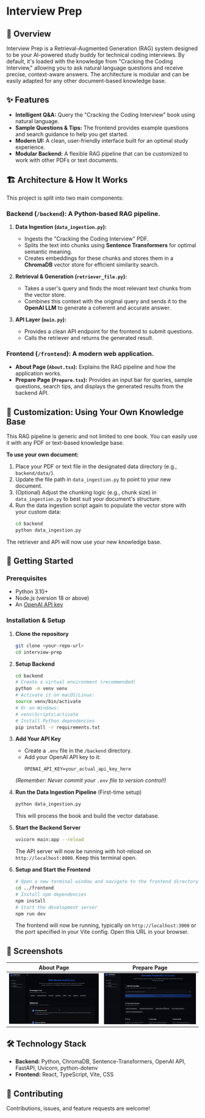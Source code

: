 # Interview Prep

## 📖 Overview
Interview Prep is a Retrieval-Augmented Generation (RAG) system designed to be your AI-powered study buddy for technical coding interviews. By default, it's loaded with the knowledge from "Cracking the Coding Interview," allowing you to ask natural language questions and receive precise, context-aware answers. The architecture is modular and can be easily adapted for any other document-based knowledge base.

## ✨ Features
- **Intelligent Q&A:** Query the "Cracking the Coding Interview" book using natural language.
- **Sample Questions & Tips:** The frontend provides example questions and search guidance to help you get started.
- **Modern UI:** A clean, user-friendly interface built for an optimal study experience.
- **Modular Backend:** A flexible RAG pipeline that can be customized to work with other PDFs or text documents.

## 🏗️ Architecture & How It Works
This project is split into two main components:

### Backend (`/backend`): A Python-based RAG pipeline.
1.  **Data Ingestion (`data_ingestion.py`):**
    - Ingests the "Cracking the Coding Interview" PDF.
    - Splits the text into chunks using **Sentence Transformers** for optimal semantic meaning.
    - Creates embeddings for these chunks and stores them in a **ChromaDB** vector store for efficient similarity search.

2.  **Retrieval & Generation (`retriever_file.py`):**
    - Takes a user's query and finds the most relevant text chunks from the vector store.
    - Combines this context with the original query and sends it to the **OpenAI LLM** to generate a coherent and accurate answer.

3.  **API Layer (`main.py`):**
    - Provides a clean API endpoint for the frontend to submit questions.
    - Calls the retriever and returns the generated result.

### Frontend (`/frontend`): A modern web application.
- **About Page (`About.tsx`):** Explains the RAG pipeline and how the application works.
- **Prepare Page (`Prepare.tsx`):** Provides an input bar for queries, sample questions, search tips, and displays the generated results from the backend API.

## 🔧 Customization: Using Your Own Knowledge Base
This RAG pipeline is generic and not limited to one book. You can easily use it with any PDF or text-based knowledge base.

**To use your own document:**
1.  Place your PDF or text file in the designated data directory (e.g., `backend/data/`).
2.  Update the file path in `data_ingestion.py` to point to your new document.
3.  (Optional) Adjust the chunking logic (e.g., chunk size) in `data_ingestion.py` to best suit your document's structure.
4.  Run the data ingestion script again to populate the vector store with your custom data:
    ```bash
    cd backend
    python data_ingestion.py
    ```
The retriever and API will now use your new knowledge base.

## 🚀 Getting Started

### Prerequisites
- Python 3.10+
- Node.js (version 18 or above)
- An [OpenAI API key](https://platform.openai.com/api-keys)

### Installation & Setup

1.  **Clone the repository**
    ```bash
    git clone <your-repo-url>
    cd interview-prep
    ```

2.  **Setup Backend**
    ```bash
    cd backend
    # Create a virtual environment (recommended)
    python -m venv venv
    # Activate it on macOS/Linux:
    source venv/bin/activate
    # Or on Windows:
    # venv\Scripts\activate
    # Install Python dependencies
    pip install -r requirements.txt
    ```

3.  **Add Your API Key**
    - Create a `.env` file in the `/backend` directory.
    - Add your OpenAI API key to it:
      ```env
      OPENAI_API_KEY=your_actual_api_key_here
      ```
    *(Remember: Never commit your `.env` file to version control!)*

4.  **Run the Data Ingestion Pipeline** (First-time setup)
    ```bash
    python data_ingestion.py
    ```
    This will process the book and build the vector database.

5.  **Start the Backend Server**
    ```bash
    uvicorn main:app --reload
    ```
    The API server will now be running with hot-reload on `http://localhost:8000`. Keep this terminal open.

6.  **Setup and Start the Frontend**
    ```bash
    # Open a new terminal window and navigate to the frontend directory
    cd ../frontend
    # Install npm dependencies
    npm install
    # Start the development server
    npm run dev
    ```
    The frontend will now be running, typically on `http://localhost:3000` or the port specified in your Vite config. Open this URL in your browser.

## 📸 Screenshots
| About Page | Prepare Page |
| :---: | :---: |
| <img src="./images/about-page.gif" width="400"/> | <img src="./images/prepare-page.gif" width="400"/> |  

## 🛠️ Technology Stack
- **Backend:** Python, ChromaDB, Sentence-Transformers, OpenAI API, FastAPI, Uvicorn, python-dotenv
- **Frontend:** React, TypeScript, Vite, CSS

## 🤝 Contributing
Contributions, issues, and feature requests are welcome!